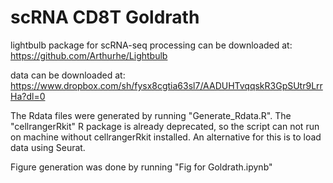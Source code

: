 # scRNA CD8T Goldrath

lightbulb package for scRNA-seq processing can be downloaded at:
https://github.com/Arthurhe/Lightbulb

data can be downloaded at:
https://www.dropbox.com/sh/fysx8cgtia63sl7/AADUHTvqqskR3GpSUtr9LrrHa?dl=0

The Rdata files were generated by running "Generate_Rdata.R". The "cellrangerRkit" R package is already deprecated, so the script can not run on machine without cellrangerRkit installed. An alternative for this is to load data using Seurat.

Figure generation was done by running "Fig for Goldrath.ipynb"
